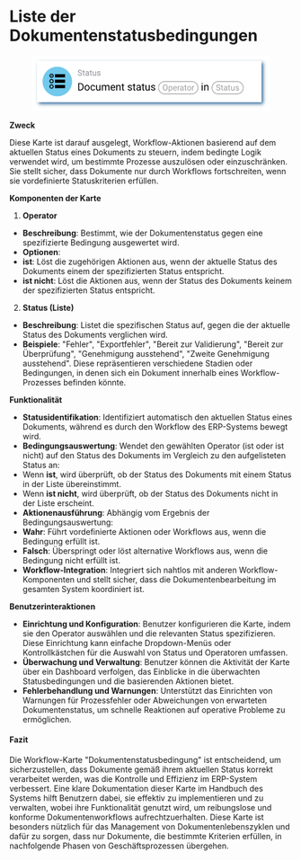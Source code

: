 # Liste der Dokumentenstatusbedingungen

<figure><img src="../../../.gitbook/assets/userlmn_e9d6da331deceed4f330358635d6b605.png" alt=""><figcaption></figcaption></figure>

**Zweck**

Diese Karte ist darauf ausgelegt, Workflow-Aktionen basierend auf dem aktuellen Status eines Dokuments zu steuern, indem bedingte Logik verwendet wird, um bestimmte Prozesse auszulösen oder einzuschränken. Sie stellt sicher, dass Dokumente nur durch Workflows fortschreiten, wenn sie vordefinierte Statuskriterien erfüllen.

**Komponenten der Karte**

1. **Operator**
* **Beschreibung**: Bestimmt, wie der Dokumentenstatus gegen eine spezifizierte Bedingung ausgewertet wird.
* **Optionen**:
* **ist**: Löst die zugehörigen Aktionen aus, wenn der aktuelle Status des Dokuments einem der spezifizierten Status entspricht.
* **ist nicht**: Löst die Aktionen aus, wenn der Status des Dokuments keinem der spezifizierten Status entspricht.
2. **Status (Liste)**&#x20;
* **Beschreibung**: Listet die spezifischen Status auf, gegen die der aktuelle Status des Dokuments verglichen wird.
* **Beispiele**: "Fehler", "Exportfehler", "Bereit zur Validierung", "Bereit zur Überprüfung", "Genehmigung ausstehend", "Zweite Genehmigung ausstehend". Diese repräsentieren verschiedene Stadien oder Bedingungen, in denen sich ein Dokument innerhalb eines Workflow-Prozesses befinden könnte.

**Funktionalität**

* **Statusidentifikation**: Identifiziert automatisch den aktuellen Status eines Dokuments, während es durch den Workflow des ERP-Systems bewegt wird.
* **Bedingungsauswertung**: Wendet den gewählten Operator (ist oder ist nicht) auf den Status des Dokuments im Vergleich zu den aufgelisteten Status an:
* Wenn **ist**, wird überprüft, ob der Status des Dokuments mit einem Status in der Liste übereinstimmt.
* Wenn **ist nicht**, wird überprüft, ob der Status des Dokuments nicht in der Liste erscheint.
* **Aktionenausführung**: Abhängig vom Ergebnis der Bedingungsauswertung:
* **Wahr**: Führt vordefinierte Aktionen oder Workflows aus, wenn die Bedingung erfüllt ist.
* **Falsch**: Überspringt oder löst alternative Workflows aus, wenn die Bedingung nicht erfüllt ist.
* **Workflow-Integration**: Integriert sich nahtlos mit anderen Workflow-Komponenten und stellt sicher, dass die Dokumentenbearbeitung im gesamten System koordiniert ist.

**Benutzerinteraktionen**

* **Einrichtung und Konfiguration**: Benutzer konfigurieren die Karte, indem sie den Operator auswählen und die relevanten Status spezifizieren. Diese Einrichtung kann einfache Dropdown-Menüs oder Kontrollkästchen für die Auswahl von Status und Operatoren umfassen.
* **Überwachung und Verwaltung**: Benutzer können die Aktivität der Karte über ein Dashboard verfolgen, das Einblicke in die überwachten Statusbedingungen und die basierenden Aktionen bietet.
* **Fehlerbehandlung und Warnungen**: Unterstützt das Einrichten von Warnungen für Prozessfehler oder Abweichungen von erwarteten Dokumentenstatus, um schnelle Reaktionen auf operative Probleme zu ermöglichen.

#### Fazit

Die Workflow-Karte "Dokumentenstatusbedingung" ist entscheidend, um sicherzustellen, dass Dokumente gemäß ihrem aktuellen Status korrekt verarbeitet werden, was die Kontrolle und Effizienz im ERP-System verbessert. Eine klare Dokumentation dieser Karte im Handbuch des Systems hilft Benutzern dabei, sie effektiv zu implementieren und zu verwalten, wobei ihre Funktionalität genutzt wird, um reibungslose und konforme Dokumentenworkflows aufrechtzuerhalten. Diese Karte ist besonders nützlich für das Management von Dokumentenlebenszyklen und dafür zu sorgen, dass nur Dokumente, die bestimmte Kriterien erfüllen, in nachfolgende Phasen von Geschäftsprozessen übergehen.
